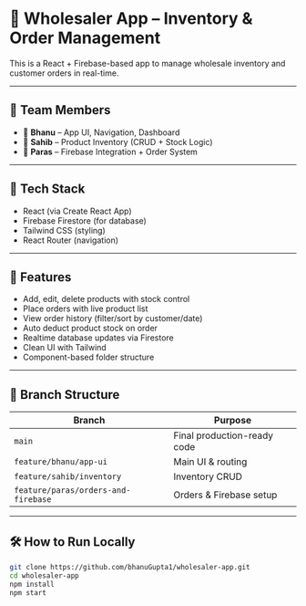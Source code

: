 # 🧾 Wholesaler App – Inventory & Order Management

This is a React + Firebase-based app to manage wholesale inventory and customer orders in real-time.

---

## 🚀 Team Members

- 👑 **Bhanu** – App UI, Navigation, Dashboard
- 🧱 **Sahib** – Product Inventory (CRUD + Stock Logic)
- 🔌 **Paras** – Firebase Integration + Order System

---

## 🔧 Tech Stack

- React (via Create React App)
- Firebase Firestore (for database)
- Tailwind CSS (styling)
- React Router (navigation)

---

## 📁 Features

- Add, edit, delete products with stock control
- Place orders with live product list
- View order history (filter/sort by customer/date)
- Auto deduct product stock on order
- Realtime database updates via Firestore
- Clean UI with Tailwind
- Component-based folder structure

---

## 🚦 Branch Structure

| Branch | Purpose |
|--------|---------|
| `main` | Final production-ready code |
| `feature/bhanu/app-ui` | Main UI & routing |
| `feature/sahib/inventory` | Inventory CRUD |
| `feature/paras/orders-and-firebase` | Orders & Firebase setup |

---

## 🛠 How to Run Locally

```bash
git clone https://github.com/bhanuGupta1/wholesaler-app.git
cd wholesaler-app
npm install
npm start
